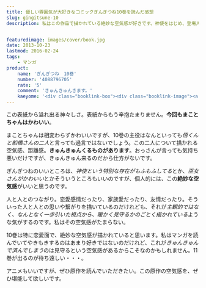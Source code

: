 ```yaml
---
title: 優しい雰囲気が大好きなコミックぎんぎつね10巻を読んだ感想
slug: gingitsune-10
description: 私はこの作品で描かれている絶妙な空気感が好きです。神使をはじめ、登場人物のやりとりを見ていると、「見守る」というスタンスがその空気感を生んでいるように思います。10巻は悟くんと船橋さんの二人にキュンキュンすることうけあいです。


featuredimage: images/cover/book.jpg
date: 2013-10-23
lastmod: 2016-02-24
tags: 
    - マンガ
product:
    name: 'ぎんぎつね　10巻'
    number: '4088796705'
    rate: '5'
    comment: 'きゅんきゅんきます。'
    kaeyome: '<div class="booklink-box"><div class="booklink-image"><a href="http://www.amazon.co.jp/exec/obidos/asin/4088796705/illusionspace-22/" rel="nofollow" target="_blank"><img src="http://ecx.images-amazon.com/images/I/61ieFmQfwkL._SL160_.jpg" style="border: none;" /></a></div><div class="booklink-info"><div class="booklink-name"><a href="http://www.amazon.co.jp/exec/obidos/asin/4088796705/illusionspace-22/" rel="nofollow" target="_blank">ぎんぎつね 10 (ヤングジャンプコミックス)</a><div class="booklink-powered-date">posted with <a href="http://yomereba.com" rel="nofollow" target="_blank">ヨメレバ</a></div></div><div class="booklink-detail">落合 さより 集英社 2013-10-18    </div><div class="booklink-link2"><div class="shoplinkamazon"><a href="http://www.amazon.co.jp/exec/obidos/asin/4088796705/illusionspace-22/" rel="nofollow" target="_blank" title="アマゾン" >Amazonで購入</a></div><div class="shoplinkrakuten"><a href="http://hb.afl.rakuten.co.jp/hgc/11acbc01.369b1bf6.11acbc02.cabf9fe9/?pc=http%3A%2F%2Fbooks.rakuten.co.jp%2Frb%2F12458332%2F%3Fscid%3Daf_ich_link_urltxt%26m%3Dhttp%3A%2F%2Fm.rakuten.co.jp%2Fev%2Fbook%2F" rel="nofollow" target="_blank" title="楽天ブックス" >楽天ブックスで購入</a></div>                  	  <div class="shoplinkkino"><a href="http://ck.jp.ap.valuecommerce.com/servlet/referral?sid=3085416&pid=882196163&vc_url=http%3A%2F%2Fwww.kinokuniya.co.jp%2Ff%2Fdsg-01-9784088796703" target="_blank" title="kino" >紀伊國屋書店で購入<img src="http://ad.jp.ap.valuecommerce.com/servlet/gifbanner?sid=3085416&pid=882196163" height="1" width="1" border="0"></a></div>	  	  	</div></div><div class="booklink-footer"></div></div>'
---
```


この表紙から溢れ出る神々しさ。表紙からもう辛抱たまりません。<strong>今回もまことちゃんはかわいい</strong>。

まことちゃんは相変わらずかわいいですが、10巻の主役はなんといっても<em>悟くんと船橋さんの二人</em>と言っても過言ではないでしょう。この二人について描かれる空気感、距離感。<strong>きゅんきゅんくるものがあります</strong>。おっさんが言っても気持ち悪いだけですが、きゅんきゅん来るのだから仕方がないです。

ぎんぎつねのいいところは、<em>神使という特別な存在がもふもふしてる</em>とか、<em>巫女さんがかわいい</em>とかそういうところもいいのですが、個人的には、この<strong>絶妙な空気感</strong>がいいと思うのです。

人と人とのつながり。恋愛感情だったり、家族愛だったり、友情だったり。そういった人と人との思いや繋がりを描いているのだけれども、それが<em>主観的ではなく、なんとなく一歩引いた視点から、暖かく見守るかのごとく描かれている</em>ような気がするのです。私はその空気感がたまらない。

10巻は特に恋愛面で、絶妙な空気感が描かれていると思います。私はマンガを読んでいてやきもきするのはあまり好きではないのだけれど、これが<em>きゅんきゅんで済んでしまう</em>のは見守るという空気感があるからこそなのかもしれません。11巻が出るのが待ち遠しい・・・。

アニメもいいですが、ぜひ原作を読んでいただきたい。この原作の空気感を、ぜひ堪能して欲しいです。


  